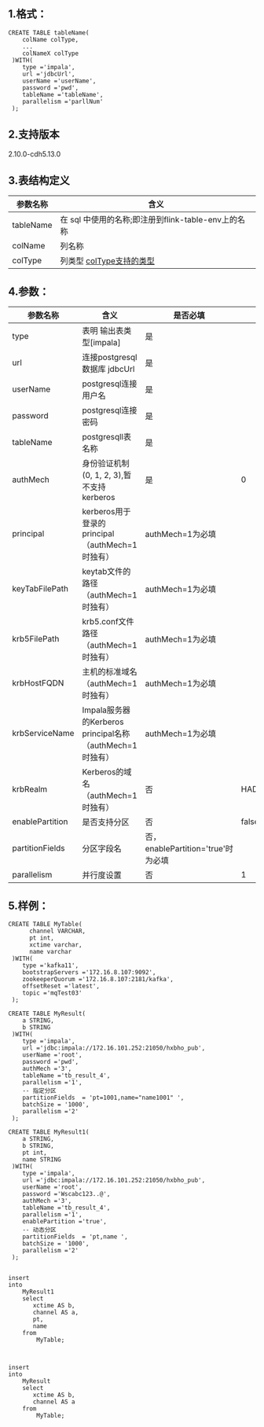 ## 1.格式：
```
CREATE TABLE tableName(
    colName colType,
    ...
    colNameX colType
 )WITH(
    type ='impala',
    url ='jdbcUrl',
    userName ='userName',
    password ='pwd',
    tableName ='tableName',
    parallelism ='parllNum'
 );

```

## 2.支持版本
 2.10.0-cdh5.13.0
 
## 3.表结构定义
 
|参数名称|含义|
|----|---|
| tableName| 在 sql 中使用的名称;即注册到flink-table-env上的名称|
| colName | 列名称|
| colType | 列类型 [colType支持的类型](colType.md)|

## 4.参数：

|参数名称|含义|是否必填|默认值|
|----|----|----|----|
| type |表明 输出表类型[impala]|是||
| url | 连接postgresql数据库 jdbcUrl |是||
| userName | postgresql连接用户名 |是||
| password | postgresql连接密码|是||
| tableName | postgresqll表名称|是||
| authMech | 身份验证机制 (0, 1, 2, 3),暂不支持kerberos |是|0|
| principal | kerberos用于登录的principal（authMech=1时独有） |authMech=1为必填|
| keyTabFilePath | keytab文件的路径（authMech=1时独有） |authMech=1为必填 ||
| krb5FilePath | krb5.conf文件路径（authMech=1时独有） |authMech=1为必填||
| krbHostFQDN | 主机的标准域名（authMech=1时独有） |authMech=1为必填 ||
| krbServiceName | Impala服务器的Kerberos principal名称（authMech=1时独有） |authMech=1为必填||
| krbRealm | Kerberos的域名（authMech=1时独有） |否| HADOOP.COM |
| enablePartition | 是否支持分区 |否|false|
| partitionFields | 分区字段名|否，enablePartition='true'时为必填||
| parallelism | 并行度设置|否|1|


## 5.样例：
```
CREATE TABLE MyTable(
      channel VARCHAR,
      pt int,
      xctime varchar,
      name varchar
 )WITH(
    type ='kafka11',
    bootstrapServers ='172.16.8.107:9092',
    zookeeperQuorum ='172.16.8.107:2181/kafka',
    offsetReset ='latest',
    topic ='mqTest03'
 );

CREATE TABLE MyResult(
    a STRING,
    b STRING
 )WITH(
    type ='impala',
    url ='jdbc:impala://172.16.101.252:21050/hxbho_pub',
    userName ='root',
    password ='pwd',
    authMech ='3',
    tableName ='tb_result_4',
    parallelism ='1',
    -- 指定分区
    partitionFields  = 'pt=1001,name="name1001" ',
    batchSize = '1000',
    parallelism ='2'
 );

CREATE TABLE MyResult1(
    a STRING,
    b STRING,
    pt int,
    name STRING
 )WITH(
    type ='impala',
    url ='jdbc:impala://172.16.101.252:21050/hxbho_pub',
    userName ='root',
    password ='Wscabc123..@',
    authMech ='3',
    tableName ='tb_result_4',
    parallelism ='1',
    enablePartition ='true',
    -- 动态分区
    partitionFields  = 'pt,name ',
    batchSize = '1000',
    parallelism ='2'
 );


insert  
into
    MyResult1
    select
       xctime AS b,
       channel AS a,
       pt,
       name 
    from
        MyTable;



insert  
into
    MyResult
    select
       xctime AS b,
       channel AS a
    from
        MyTable;
        
        
        

 ```
